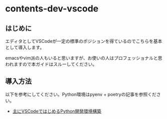 # contents-dev-vscode

## はじめに

エディタとしてVSCodeが一定の標準のポジションを得ているのでこちらを基本として導入します。

emacsやvim派の人もいると思いますが、お使いの人はプロフェッショナルと思われますので本ガイドはスルーしてください。

## 導入方法

以下を参考にしてください。Python環境はpyenv + poetryの記事を参照ください。

- [主にVSCodeではじめるPython開発環境構築](https://dev.classmethod.jp/articles/python-vscode-plugin/)
